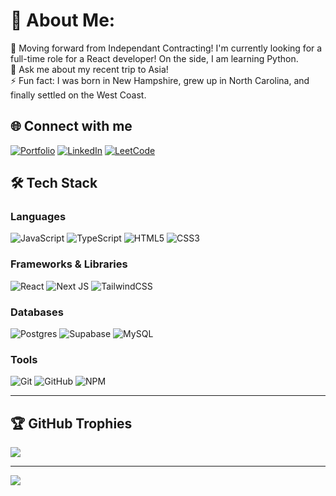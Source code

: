# 💫 About Me:
🌱 Moving forward from Independant Contracting! I'm currently looking for a full-time role for a React developer! On the side, I am learning Python.<br>💬 Ask me about my recent trip to Asia!<br>⚡ Fun fact: I was born in New Hampshire, grew up in North Carolina, and finally settled on the West Coast.

## 🌐 Connect with me
[![Portfolio](https://img.shields.io/badge/Portfolio-%23000000.svg?style=for-the-badge&logo=firefox&logoColor=#FF7139)](https://joshuafarhi.com)
[![LinkedIn](https://img.shields.io/badge/LinkedIn-%230077B5.svg?style=for-the-badge&logo=linkedin&logoColor=white)](https://linkedin.com/in/joshua-farhi/) 
[![LeetCode](https://img.shields.io/badge/LeetCode-000000?style=for-the-badge&logo=LeetCode&logoColor=#d16c06)](https://leetcode.com/joshfarhi)

## 🛠️ Tech Stack
### Languages
![JavaScript](https://img.shields.io/badge/javascript-%23323330.svg?style=for-the-badge&logo=javascript&logoColor=%23F7DF1E)
![TypeScript](https://img.shields.io/badge/typescript-%23007ACC.svg?style=for-the-badge&logo=typescript&logoColor=white)
![HTML5](https://img.shields.io/badge/html5-%23E34F26.svg?style=for-the-badge&logo=html5&logoColor=white)
![CSS3](https://img.shields.io/badge/css3-%231572B6.svg?style=for-the-badge&logo=css3&logoColor=white)

### Frameworks & Libraries
![React](https://img.shields.io/badge/react-%2320232a.svg?style=for-the-badge&logo=react&logoColor=%2361DAFB)
![Next JS](https://img.shields.io/badge/Next-black?style=for-the-badge&logo=next.js&logoColor=white)
![TailwindCSS](https://img.shields.io/badge/tailwindcss-%2338B2AC.svg?style=for-the-badge&logo=tailwind-css&logoColor=white)

### Databases
![Postgres](https://img.shields.io/badge/postgres-%23316192.svg?style=for-the-badge&logo=postgresql&logoColor=white)
![Supabase](https://img.shields.io/badge/Supabase-3ECF8E?style=for-the-badge&logo=supabase&logoColor=white)
![MySQL](https://img.shields.io/badge/mysql-4479A1.svg?style=for-the-badge&logo=mysql&logoColor=white)

### Tools
![Git](https://img.shields.io/badge/git-%23F05033.svg?style=for-the-badge&logo=git&logoColor=white)
![GitHub](https://img.shields.io/badge/github-%23121011.svg?style=for-the-badge&logo=github&logoColor=white)
![NPM](https://img.shields.io/badge/NPM-%23CB3837.svg?style=for-the-badge&logo=npm&logoColor=white)

---
## 🏆 GitHub Trophies
![](https://github-profile-trophy.vercel.app/?username=joshfarhi&theme=nightowl&no-frame=false&no-bg=false&margin-w=4)

---
[![](https://visitcount.itsvg.in/api?id=joshfarhi&icon=10&color=13)](https://visitcount.itsvg.in)

<!-- Proudly created with GPRM ( https://gprm.itsvg.in ) -->
